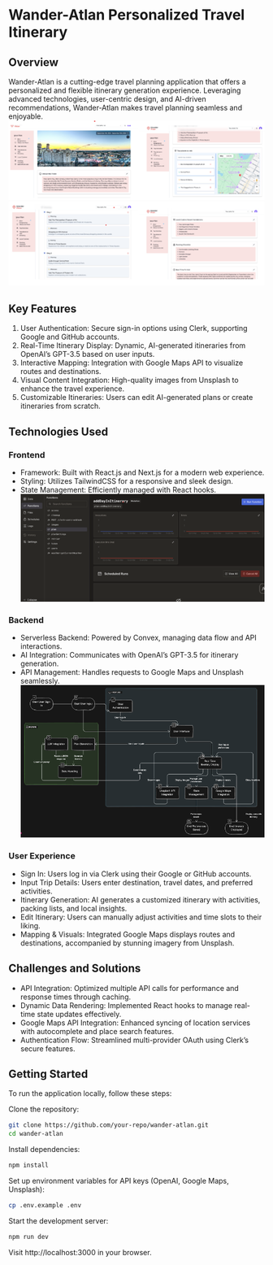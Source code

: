 # Wander-Atlan Personalized Travel Itinerary
## Overview
Wander-Atlan is a cutting-edge travel planning application that offers a personalized and flexible itinerary generation experience. Leveraging advanced technologies, user-centric design, and AI-driven recommendations, Wander-Atlan makes travel planning seamless and enjoyable.
![Example Image](./at2.png)
![Example Image](./at3.png)


## Key Features
1. User Authentication: Secure sign-in options using Clerk, supporting Google and GitHub accounts.
2. Real-Time Itinerary Display: Dynamic, AI-generated itineraries from OpenAI’s GPT-3.5 based on user inputs.
3. Interactive Mapping: Integration with Google Maps API to visualize routes and destinations.
4. Visual Content Integration: High-quality images from Unsplash to enhance the travel experience.
5. Customizable Itineraries: Users can edit AI-generated plans or create itineraries from scratch.
## Technologies Used
### Frontend
- Framework: Built with React.js and Next.js for a modern web experience.
- Styling: Utilizes TailwindCSS for a responsive and sleek design.
- State Management: Efficiently managed with React hooks.
![Example Image](./at4.png)

### Backend
- Serverless Backend: Powered by Convex, managing data flow and API interactions.
- AI Integration: Communicates with OpenAI’s GPT-3.5 for itinerary generation.
- API Management: Handles requests to Google Maps and Unsplash seamlessly.
![Example Image](./at1.png)

### User Experience
- Sign In: Users log in via Clerk using their Google or GitHub accounts.
- Input Trip Details: Users enter destination, travel dates, and preferred activities.
- Itinerary Generation: AI generates a customized itinerary with activities, packing lists, and local insights.
- Edit Itinerary: Users can manually adjust activities and time slots to their liking.
- Mapping & Visuals: Integrated Google Maps displays routes and destinations, accompanied by stunning imagery from Unsplash.
## Challenges and Solutions
- API Integration: Optimized multiple API calls for performance and response times through caching.
- Dynamic Data Rendering: Implemented React hooks to manage real-time state updates effectively.
- Google Maps API Integration: Enhanced syncing of location services with autocomplete and place search features.
- Authentication Flow: Streamlined multi-provider OAuth using Clerk’s secure features.
## Getting Started
To run the application locally, follow these steps:

Clone the repository:

```bash 
git clone https://github.com/your-repo/wander-atlan.git
cd wander-atlan
```
Install dependencies:

```bash
npm install
```

Set up environment variables for API keys (OpenAI, Google Maps, Unsplash):

```bash
cp .env.example .env
```
Start the development server:

```bash
npm run dev
```
Visit http://localhost:3000 in your browser.
